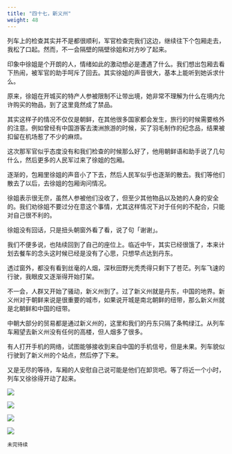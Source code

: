 ```yaml
---
title: "四十七，新义州"
weight: 48
---
```


列车上的检查其实并不是都很顺利，军官检查完我们这边，继续往下个包厢走去，我松了口起。然而，不一会隔壁的隔壁徐姐和对方吵了起来。

印象中徐姐是个开朗的人，情绪如此的激动想必是遭遇了什么。我们想出包厢去看下热闹，被军官的助手呵斥了回去。其实徐姐的声音很大，基本上能听到她诉求什么。

原来，徐姐在开城买的特产人参被限制不让带出境，她非常不理解为什么在境内允许购买的物品，到了这里竟然成了禁品。

其实这样子的情况不仅仅是朝鲜，在其他很多国家都会发生，旅行的时候需要格外的注意。例如曾经有中国游客去澳洲旅游的时候，买了羽毛制作的纪念品，结果被扣留在机场惹了不少的麻烦。

这次那军官似乎态度没有和我们检查的时候那么好了，他用朝鲜语和助手说了几句什么，然后更多的人民军过来了徐姐的包厢。

逐渐的，包厢里徐姐的声音小了下去，然后人民军似乎也逐渐的散去。我们等他们散去了以后，去徐姐的包厢询问情况。

徐姐表示很无奈，虽然人参被他们没收了，但至少其他物品以及她的人身的安全的。我们劝徐姐不要过分在意这个事情，尤其这样情况下对于任何的不配合，只能对自己很不利的。

徐姐没有回话，只是扭头朝窗外看了看，说了句「谢谢」。

我们不便多说，也陆续回到了自己的座位上。临近中午，其实已经很饿了，本来计划去餐车的念头这时候已经是没有了心思，只想早点达到丹东。

透过窗外，都没有看到丝毫的人烟，深秋田野光秃秃得只剩下了苍茫。列车飞速的行驶，我眼皮又逐渐得开始打架。

不一会，人群又开始了骚动，新义州到了。过了新义州就是丹东，中国的地界。新义州对于朝鲜来说是很重要的城市，如果说开城是南北朝鲜的纽带，那么新义州就是北朝鲜和中国的纽带。

中朝大部分的贸易都是通过新义州的，这里和我们的丹东只隔了条鸭绿江。从列车车厢望去新义州没有任何的高楼，但人烟多了很多。

有人打开手机的网络，试图能够接收到来自中国的手机信号，但是未果。列车貌似行驶到了新义州的个站点，然后停了下来。

又是无尽的等待，车厢的人安慰自己说可能是他们在卸货吧。等了将近一个小时，列车又徐徐得开动了起来。

![](/north-korea/0666.jpg)

![](/north-korea/0671.jpg)

![](/north-korea/0674.jpg)

![](/north-korea/0677.jpg)

`未完待续`
